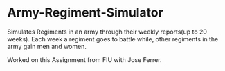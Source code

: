 # Army-Regiment-Simulator
Simulates Regiments in an army through their weekly reports(up to 20 weeks). Each week a regiment goes to battle while, other regiments in the army gain men and women. 

Worked on this Assignment from FIU with Jose Ferrer.
